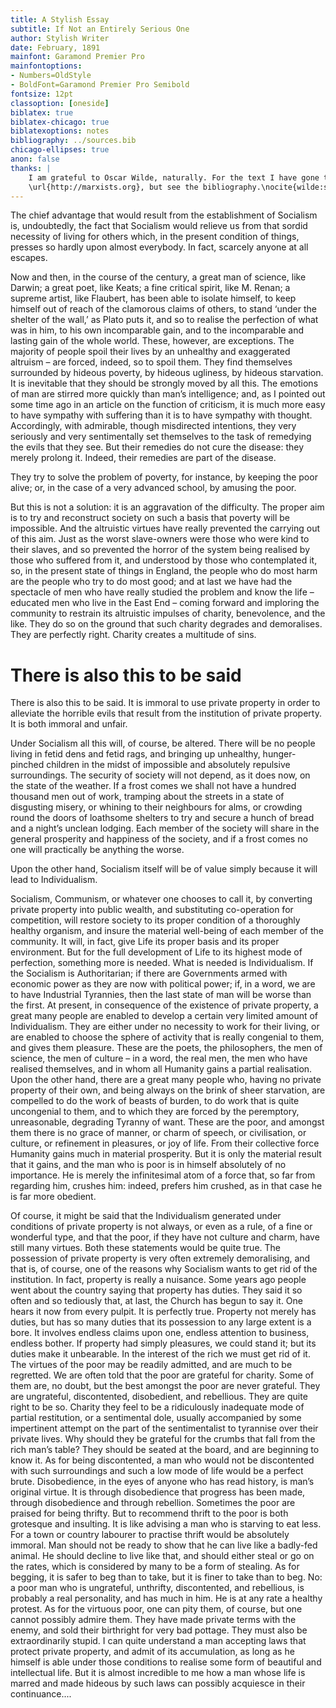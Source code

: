 ```yaml
---
title: A Stylish Essay
subtitle: If Not an Entirely Serious One
author: Stylish Writer
date: February, 1891
mainfont: Garamond Premier Pro
mainfontoptions:
- Numbers=OldStyle
- BoldFont=Garamond Premier Pro Semibold
fontsize: 12pt
classoption: [oneside]
biblatex: true
biblatex-chicago: true
biblatexoptions: notes
bibliography: ../sources.bib
chicago-ellipses: true
anon: false
thanks: |
    I am grateful to Oscar Wilde, naturally. For the text I have gone to
    \url{http://marxists.org}, but see the bibliography.\nocite{wilde:soul}
---
```


The chief advantage that would result from the establishment of Socialism is, undoubtedly, the fact that Socialism would relieve us from that sordid necessity of living for others which, in the present condition of things, presses so hardly upon almost everybody. In fact, scarcely anyone at all escapes.


Now and then, in the course of the century, a great man of science, like Darwin; a great poet, like Keats; a fine critical spirit, like M. Renan; a supreme artist, like Flaubert, has been able to isolate himself, to keep himself out of reach of the clamorous claims of others, to stand ‘under the shelter of the wall,’ as Plato puts it, and so to realise the perfection of what was in him, to his own incomparable gain, and to the incomparable and lasting gain of the whole world. These, however, are exceptions. The majority of people spoil their lives by an unhealthy and exaggerated altruism – are forced, indeed, so to spoil them. They find themselves surrounded by hideous poverty, by hideous ugliness, by hideous starvation. It is inevitable that they should be strongly moved by all this. The emotions of man are stirred more quickly than man’s intelligence; and, as I pointed out some time ago in an article on the function of criticism, it is much more easy to have sympathy with suffering than it is to have sympathy with thought. Accordingly, with admirable, though misdirected intentions, they very seriously and very sentimentally set themselves to the task of remedying the evils that they see. But their remedies do not cure the disease: they merely prolong it. Indeed, their remedies are part of the disease.

They try to solve the problem of poverty, for instance, by keeping the poor alive; or, in the case of a very advanced school, by amusing the poor.

But this is not a solution: it is an aggravation of the difficulty. The proper aim is to try and reconstruct society on such a basis that poverty will be impossible. And the altruistic virtues have really prevented the carrying out of this aim. Just as the worst slave-owners were those who were kind to their slaves, and so prevented the horror of the system being realised by those who suffered from it, and understood by those who contemplated it, so, in the present state of things in England, the people who do most harm are the people who try to do most good; and at last we have had the spectacle of men who have really studied the problem and know the life – educated men who live in the East End – coming forward and imploring the community to restrain its altruistic impulses of charity, benevolence, and the like. They do so on the ground that such charity degrades and demoralises. They are perfectly right. Charity creates a multitude of sins.

# There is also this to be said

There is also this to be said. It is immoral to use private property in order to alleviate the horrible evils that result from the institution of private property. It is both immoral and unfair.

Under Socialism all this will, of course, be altered. There will be no people living in fetid dens and fetid rags, and bringing up unhealthy, hunger-pinched children in the midst of impossible and absolutely repulsive surroundings. The security of society will not depend, as it does now, on the state of the weather. If a frost comes we shall not have a hundred thousand men out of work, tramping about the streets in a state of disgusting misery, or whining to their neighbours for alms, or crowding round the doors of loathsome shelters to try and secure a hunch of bread and a night’s unclean lodging. Each member of the society will share in the general prosperity and happiness of the society, and if a frost comes no one will practically be anything the worse.

Upon the other hand, Socialism itself will be of value simply because it will lead to Individualism.

Socialism, Communism, or whatever one chooses to call it, by converting private property into public wealth, and substituting co-operation for competition, will restore society to its proper condition of a thoroughly healthy organism, and insure the material well-being of each member of the community. It will, in fact, give Life its proper basis and its proper environment. But for the full development of Life to its highest mode of perfection, something more is needed. What is needed is Individualism. If the Socialism is Authoritarian; if there are Governments armed with economic power as they are now with political power; if, in a word, we are to have Industrial Tyrannies, then the last state of man will be worse than the first. At present, in consequence of the existence of private property, a great many people are enabled to develop a certain very limited amount of Individualism. They are either under no necessity to work for their living, or are enabled to choose the sphere of activity that is really congenial to them, and gives them pleasure. These are the poets, the philosophers, the men of science, the men of culture – in a word, the real men, the men who have realised themselves, and in whom all Humanity gains a partial realisation. Upon the other hand, there are a great many people who, having no private property of their own, and being always on the brink of sheer starvation, are compelled to do the work of beasts of burden, to do work that is quite uncongenial to them, and to which they are forced by the peremptory, unreasonable, degrading Tyranny of want. These are the poor, and amongst them there is no grace of manner, or charm of speech, or civilisation, or culture, or refinement in pleasures, or joy of life. From their collective force Humanity gains much in material prosperity. But it is only the material result that it gains, and the man who is poor is in himself absolutely of no importance. He is merely the infinitesimal atom of a force that, so far from regarding him, crushes him: indeed, prefers him crushed, as in that case he is far more obedient.

Of course, it might be said that the Individualism generated under conditions of private property is not always, or even as a rule, of a fine or wonderful type, and that the poor, if they have not culture and charm, have still many virtues. Both these statements would be quite true. The possession of private property is very often extremely demoralising, and that is, of course, one of the reasons why Socialism wants to get rid of the institution. In fact, property is really a nuisance. Some years ago people went about the country saying that property has duties. They said it so often and so tediously that, at last, the Church has begun to say it. One hears it now from every pulpit. It is perfectly true. Property not merely has duties, but has so many duties that its possession to any large extent is a bore. It involves endless claims upon one, endless attention to business, endless bother. If property had simply pleasures, we could stand it; but its duties make it unbearable. In the interest of the rich we must get rid of it. The virtues of the poor may be readily admitted, and are much to be regretted. We are often told that the poor are grateful for charity. Some of them are, no doubt, but the best amongst the poor are never grateful. They are ungrateful, discontented, disobedient, and rebellious. They are quite right to be so. Charity they feel to be a ridiculously inadequate mode of partial restitution, or a sentimental dole, usually accompanied by some impertinent attempt on the part of the sentimentalist to tyrannise over their private lives. Why should they be grateful for the crumbs that fall from the rich man’s table? They should be seated at the board, and are beginning to know it. As for being discontented, a man who would not be discontented with such surroundings and such a low mode of life would be a perfect brute. Disobedience, in the eyes of anyone who has read history, is man’s original virtue. It is through disobedience that progress has been made, through disobedience and through rebellion. Sometimes the poor are praised for being thrifty. But to recommend thrift to the poor is both grotesque and insulting. It is like advising a man who is starving to eat less. For a town or country labourer to practise thrift would be absolutely immoral. Man should not be ready to show that he can live like a badly-fed animal. He should decline to live like that, and should either steal or go on the rates, which is considered by many to be a form of stealing. As for begging, it is safer to beg than to take, but it is finer to take than to beg. No: a poor man who is ungrateful, unthrifty, discontented, and rebellious, is probably a real personality, and has much in him. He is at any rate a healthy protest. As for the virtuous poor, one can pity them, of course, but one cannot possibly admire them. They have made private terms with the enemy, and sold their birthright for very bad pottage. They must also be extraordinarily stupid. I can quite understand a man accepting laws that protect private property, and admit of its accumulation, as long as he himself is able under those conditions to realise some form of beautiful and intellectual life. But it is almost incredible to me how a man whose life is marred and made hideous by such laws can possibly acquiesce in their continuance....
